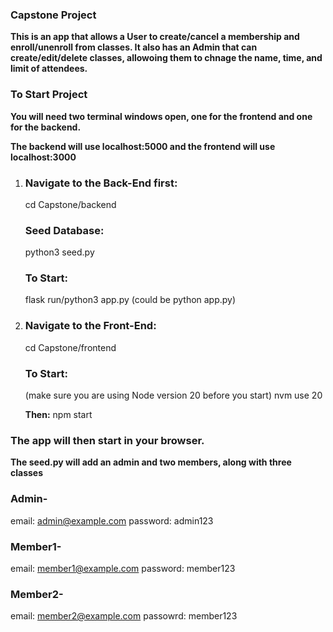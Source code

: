 ### Capstone Project

**This is an app that allows a User to create/cancel a membership and enroll/unenroll from classes.
It also has an Admin that can create/edit/delete classes, allowoing them to chnage the name, time,
and limit of attendees.**

### To Start Project

**You will need two terminal windows open, 
one for the frontend and one for the backend.**

**The backend will use localhost:5000 and the frontend will use localhost:3000**

1. ### Navigate to the Back-End first:
   cd Capstone/backend

   ### Seed Database:
   python3 seed.py
   
   ### To Start:
   flask run/python3 app.py (could be python app.py)

1. ### Navigate to the Front-End:
   cd Capstone/frontend

   ### To Start:
   (make sure you are using Node version 20 before you start)
   nvm use 20

   **Then:**
   npm start
   
### The app will then start in your browser.

**The seed.py will add an admin and two members, along with three classes**

### Admin-
email: admin@example.com
password: admin123

### Member1-
email: member1@example.com
password: member123

### Member2-
email: member2@example.com
passowrd: member123
